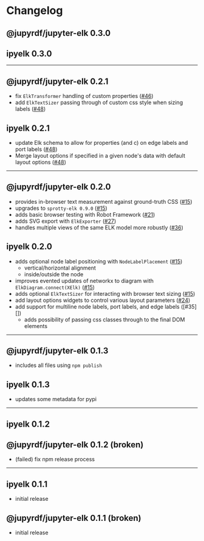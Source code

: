 # Changelog

## @jupyrdf/jupyter-elk 0.3.0

## ipyelk 0.3.0

---

## @jupyrdf/jupyter-elk 0.2.1

- fix `ElkTransformer` handling of custom properties ([#46][])
- add `ElkTextSizer` passing through of custom css style when sizing labels ([#48][])

## ipyelk 0.2.1

- update Elk schema to allow for properties (and c) on edge labels and port labels
  ([#48][])
- Merge layout options if specified in a given node's data with default layout options
  ([#48][])

[#46]: https://github.com/jupyrdf/ipyelk/pull/46
[#48]: https://github.com/jupyrdf/ipyelk/pull/48

---

## @jupyrdf/jupyter-elk 0.2.0

- provides in-browser text measurement against ground-truth CSS ([#15][])
- upgrades to `sprotty-elk 0.9.0` ([#15][])
- adds basic browser testing with Robot Framework ([#21][])
- adds SVG export with `ElkExporter` ([#27][])
- handles multiple views of the same ELK model more robustly ([#36][])

## ipyelk 0.2.0

- adds optional node label positioning with `NodeLabelPlacement` ([#15][])
  - vertical/horizontal alignment
  - inside/outside the node
- improves evented updates of networkx to diagram with `ElkDiagram.connect(XElk)`
  ([#15][])
- adds optional `ElkTextSizer` for interacting with browser text sizing ([#15][])
- add layout options widgets to control various layout parameters ([#24][])
- add support for multiline node labels, port labels, and edge labels ([#35][])
  - adds possibility of passing css classes through to the final DOM elements

[#15]: https://github.com/jupyrdf/ipyelk/pull/15
[#21]: https://github.com/jupyrdf/ipyelk/pull/21
[#24]: https://github.com/jupyrdf/ipyelk/pull/24
[#27]: https://github.com/jupyrdf/ipyelk/pull/27
[#34]: https://github.com/jupyrdf/ipyelk/pull/34
[#36]: https://github.com/jupyrdf/ipyelk/pull/36

---

## @jupyrdf/jupyter-elk 0.1.3

- includes all files using `npm publish`

## ipyelk 0.1.3

- updates some metadata for pypi

---

## ipyelk 0.1.2

## @jupyrdf/jupyter-elk 0.1.2 (broken)

- (failed) fix npm release process

---

## ipyelk 0.1.1

- initial release

## @jupyrdf/jupyter-elk 0.1.1 (broken)

- initial release
